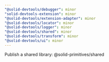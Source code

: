 ```yaml
---
"@solid-devtools/debugger": minor
"solid-devtools-extension": minor
"@solid-devtools/extension-adapter": minor
"@solid-devtools/locator": minor
"@solid-devtools/logger": minor
"@solid-devtools/shared": minor
"@solid-devtools/transform": minor
"@solid-devtools/ui": minor
---
```


Publish a shared library: @solid-primitives/shared
